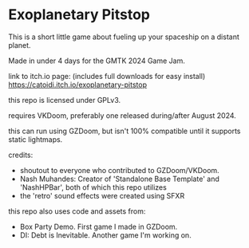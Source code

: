 # Exoplanetary Pitstop

This is a short little game about fueling up your spaceship on a distant planet.

Made in under 4 days for the GMTK 2024 Game Jam.

link to itch.io page: (includes full downloads for easy install)
https://catoidi.itch.io/exoplanetary-pitstop

this repo is licensed under GPLv3.

requires VKDoom, preferably one released during/after August 2024.

this can run using GZDoom, but isn't 100% compatible until it supports static lightmaps.

credits:
- shoutout to everyone who contributed to GZDoom/VKDoom. 
- Nash Muhandes: Creator of 'Standalone Base Template' and 'NashHPBar', both of which this repo utilizes
- the 'retro' sound effects were created using SFXR

this repo also uses code and assets from:
- Box Party Demo. First game I made in GZDoom.
- DI: Debt is Inevitable. Another game I'm working on.